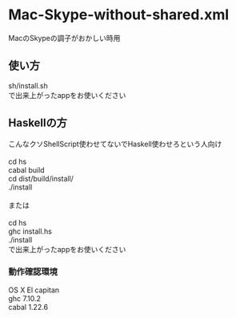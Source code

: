 # Mac-Skype-without-shared.xml
MacのSkypeの調子がおかしい時用<br />

## 使い方
sh/install.sh <br />
で出来上がったappをお使いください<nr />

## Haskellの方
こんなクソShellScript使わせてないでHaskell使わせろという人向け<br />
<br />
cd hs<br />
cabal build<br />
cd dist/build/install/<br />
./install<br />
<br />
または<br />
<br />
cd hs <br />
ghc install.hs<br />
./install<br />
で出来上がったappをお使いください<br />

### 動作確認環境
OS X El capitan<br />
ghc 7.10.2<br />
cabal 1.22.6<br />
